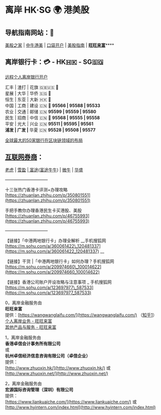 # 离岸 HK·SG 🌍 港美股

## 导航指南网站：🧭

[美股之家](https://www.mg21.com/) \| [中牛港美](https://www.zngm.com/) \| [口袋开户](https://www.kdkh.com/) \| [美股指南](https://investguider.com/) \| [**旺旺来富**](https://wangwanglaifu.com/)\*\*\*\*

## 离岸银行卡：💳 - HK🇭🇰 - SG🇸🇬

[远程个人离岸银行开户](https://wangwanglaifu.com/individual-remote-offshore-bank-account-opening/)

汇丰 \| 渣打 \| 花旗 🇬🇧🇺🇸 🚩  
星展 \| 大华 \| 华侨 🇸🇬 🚩  
恒生 \| 东亚 \| 大新 🇭🇰 🚩  
中国 \| 工商 \| 建设 🇨🇳 🚩 **95566 \| 95588 \| 95533**  
农业 \| 交通 \| 邮储 🇨🇳      **95599 \| 95559 \| 95580**  
民生 \| 招商 \| 中信 🇨🇳 🚩 **95568 \| 95555 \| 95558**  
平安 \| 光大 \| 兴业 🇨🇳      **95511 \| 95595 \| 95561  
浦发 \| 广发 \|** 华夏 🇨🇳      **95528 \| 95508 \| 95577**

[全球最大的50家银行在区块链领域的布局](https://cloud.tencent.com/developer/article/1356837)

## [互联网券商](https://zhuanlan.zhihu.com/p/349480662)：

[老虎](https://www.itiger.com/) \| [雪盈](https://www.snowballsecurities.com/) \|[ 富途](https://www.futuhk.com/)\([富途牛牛](https://www.futunn.com/)\) \| [微牛](https://www.webull.com/) \| [华盛](https://www.vbkr.com/)

——————————

十三张热门香港卡评测+办理攻略  
[https://zhuanlan.zhihu.com/p/350801551](https://zhuanlan.zhihu.com/p/350801551)

手把手教你办理香港民生卡买港股、美股  
[https://zhuanlan.zhihu.com/p/46755993](https://zhuanlan.zhihu.com/p/46755993)

——————————

【链接】「中港两地银行卡」办理全解析 __手机搜狐网 [https://m.sohu.com/a/360061422\_120481337](https://m.sohu.com/a/360061422_120481337) __

【链接】干货  \|「中港两地银行卡」如何办理？手机搜狐网 [https://m.sohu.com/a/209974660\_100014622](https://m.sohu.com/a/209974660_100014622) 

【链接】香港公司账户开设攻略与注意事项 \_ 手机搜狐网 [https://m.sohu.com/a/123697977\_587533](https://m.sohu.com/a/123697977_587533)

0，离岸金融服务由   
**旺旺来富**  
提供：[https://wangwanglaifu.com/](https://wangwanglaifu.com/) （[知乎1](https://www.zhihu.com/people/wangwanglaifu)）  
[个人离岸业务 - 旺旺来富](https://wangwanglaifu.com/individual-offshore-services/)  
[其他产品与服务 - 旺旺来富](https://wangwanglaifu.com/products-and-services/)

1，离岸金融服务由   
**香港卓信会计事务所有限公司**   
或   
**杭州卓信经济信息咨询有限公司（卓信企业）**  
提供：  
[http://www.zhuoxin.hk/](http://www.zhuoxin.hk/)  或  [http://www.zhuoxin.net/](http://www.zhuoxin.net/)

2，离岸金融服务由   
**宏源国际咨询管理（深圳）有限公司**  
提供：  
[https://www.liankuaiche.com/](https://www.liankuaiche.com/)  或  [http://www.hyintern.com/index.html](http://www.hyintern.com/index.html)

